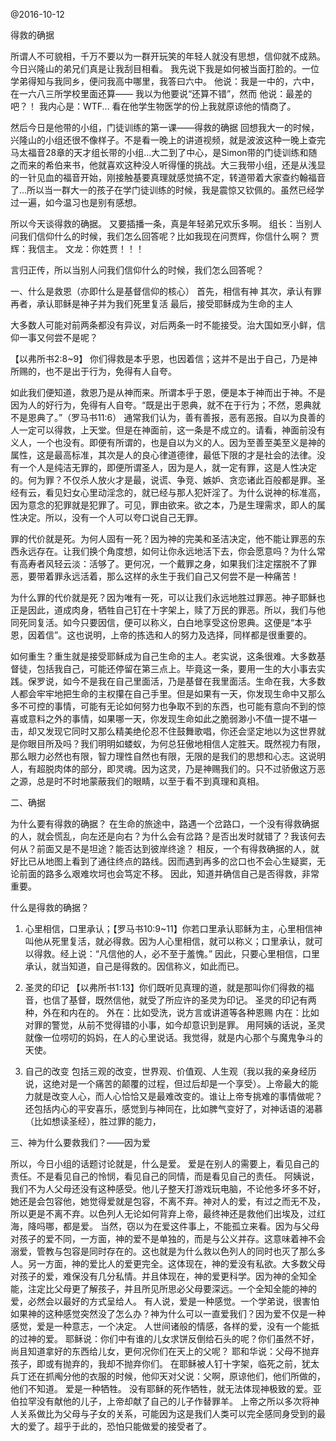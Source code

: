 @2016-10-12

得救的确据

所谓人不可貌相，千万不要以为一群开玩笑的年轻人就没有思想，信仰就不成熟。今日兴隆山的弟兄们真是让我刮目相看。
我先说下我是如何被当面打脸的。一位学弟得知与我同乡，便问我高中哪里，我答曰六中。
他说：我是一中的，六中，在一六八三所学校里面还算—— 
我以为他要说“还算不错”，然而
他说：最差的吧？！
我内心是：WTF...
看在他学生物医学的份上我就原谅他的情商了。

然后今日是他带的小组，门徒训练的第一课——得救的确据
回想我大一的时候，兴隆山的小组还很不像样子。不是看一晚上的讲道视频，就是波波这种一晚上查完马太福音28章的天才组长带的小组...大二到了中心，是Simon带的门徒训练和随之而来的希伯来书，他就喜欢这种没人听得懂的挑战。大三我带小组，还是从浅显的一针见血的福音开始，刚接触基要真理就感觉搞不定，转道带着大家查约翰福音了...所以当一群大一的孩子在学门徒训练的时候，我是震惊又钦佩的。虽然已经学过一遍，如今温习也是别有感想。

所以今天谈得救的确据。
又要插播一条，真是年轻弟兄欢乐多啊。
组长：当别人问我们信仰什么的时候，我们怎么回答呢？比如我现在问贾辉，你信什么啊？
贾辉：我信主。
文龙：你姓贾！！！

言归正传，所以当别人问我们信仰什么的时候，我们怎么回答呢？

一、什么是救恩（亦即什么是基督信仰的核心）
首先，相信有神
其次，承认有罪
再者，承认耶稣是神子并为我们死里复活
最后，接受耶稣成为生命的主人

大多数人可能对前两条都没有异议，对后两条一时不能接受。治大国如烹小鲜，信仰一事又何尝不是呢？

【以弗所书2:8~9】
你们得救是本乎恩，也因着信；这并不是出于自己，乃是神所赐的，也不是出于行为，免得有人自夸。

如此我们便知道，救恩乃是从神而来。所谓本乎于恩，便是本于神而出于神。不是因为人的好行为，免得有人自夸。“既是出于恩典，就不在于行为；不然，恩典就不是恩典了。”（罗马书11:6） 通常我们认为，善有善报，恶有恶报。自以为良善的人一定可以得救，上天堂。但是在神面前，这一条是不成立的。请看，神面前没有义人，一个也没有。即便有所谓的，也是自以为义的人。因为至善至美至义是神的属性，这是最高标准，其次是人的良心律道德律，最低下限的才是社会的法律。没有一个人是纯洁无罪的，即便所谓圣人，因为是人，就一定有罪，这是人性决定的。何为罪？不仅杀人放火才是最，说谎、争竞、嫉妒、贪恋诸此百般都是罪。圣经有云，看见妇女心里动淫念的，就已经与那人犯奸淫了。为什么说神的标准高，因为意念的犯罪就是犯罪了。可见，罪由欲来。欲之本，乃是生理需求，即人的属性决定。所以，没有一个人可以夸口说自己无罪。

罪的代价就是死。为何人固有一死？因为神的完美和圣洁决定，他不能让罪恶的东西永远存在。让我们换个角度想，如何让你永远地活下去，你会愿意吗？为什么常有高寿者风轻云淡：活够了。更何况，一个戴罪之身，如果我们注定摆脱不了罪恶，要带着罪永远活着，那么这样的永生于我们自己又何尝不是一种痛苦！

为什么罪的代价就是死？因为唯有一死，可以让我们永远地胜过罪恶。神子耶稣也正是因此，道成肉身，牺牲自己钉在十字架上，赎了万民的罪恶。所以，我们与他同死同复活。如今只要因信，便可以称义，白白地享受这份恩典。这便是“本乎恩，因着信”。这也说明，上帝的拣选和人的努力及选择，同样都是很重要的。

如何重生？重生就是接受耶稣成为自己生命的主人。老实说，这条很难。大多数基督徒，包括我自己，可能还停留在第三点上。毕竟这一条，要用一生的大小事去实践。保罗说，如今不是我在自己里面活，乃是基督在我里面活。生命在我，大多数人都会牢牢地把生命的主权攥在自己手里。但是如果有一天，你发现生命中又那么多不可控的事情，可能有无论如何努力也争取不到的东西，也可能有意向不到的惊喜或意料之外的事情，如果哪一天，你发现生命如此之脆弱渺小不值一提不堪一击，却又发现它同时又那么精美绝伦忍不住鼓舞歌唱，你还会坚定地以为这世界就是你眼目所及吗？我们明明如蝼蚁，为何总狂傲地相信人定胜天。既然视力有限，那么眼力必然也有限，智力理性自然也有限，无限的是我们的思想和心志。这说明人，有超脱肉体的部分，即灵魂。因为这灵，乃是神赐我们的。只不过骄傲这万恶之源，总是时不时地蒙蔽我们的眼睛，以至于看不到真理和真相。


二、确据

为什么要有得救的确据？
在生命的旅途中，路遇一个岔路口，一个没有得救确据的人，就会慌乱，向左还是向右？为什么会有岔路？是否出发时就错了？我该何去何从？前面又是不是坦途？能否达到彼岸终途？
相反，一个有得救确据的人，就好比已从地图上看到了通往终点的路线。因而遇到再多的岔口也不会心生疑窦，无论前面的路多么艰难坎坷也会笃定不移。
因此，知道并确信自己是否得救，非常重要。

什么是得救的确据？
1. 心里相信，口里承认；【罗马书10:9~11】你若口里承认耶稣为主，心里相信神叫他从死里复活，就必得救。因为人心里相信，就可以称义；口里承认，就可以得救。经上说：“凡信他的人，必不至于羞愧。”
因此，只要心里相信，口里承认，就当知道，自己是得救的。因信称义，如此而已。

2. 圣灵的印记
【以弗所书1:13】你们既听见真理的道，就是那叫你们得救的福音，也信了基督，既然信他，就受了所应许的圣灵为印记。
圣灵的印记有两种，外在和内在的。
外在：比如受洗，说方言或讲道等各种恩赐
内在：比如对罪的警觉，从前不觉得错的小事，如今却意识到是罪。
用阿姨的话说，圣灵就像一位唠叨的妈妈，在人的心里说话。我觉得，就是内心那个与魔鬼争斗的天使。

3. 自己的改变
包括三观的改变，世界观、价值观、人生观（我以我的亲身经历说，这绝对是一个痛苦的颠覆的过程，但过后却是一个享受）。上帝最大的能力就是改变人心，而人心恰恰又是最难改变的。谁让上帝专挑难的事情做呢？
还包括内心的平安喜乐，感觉到与神同在，比如脾气变好了，对神话语的渴慕（比如想读圣经），胜过罪的能力，

 
三、神为什么要救我们？——因为爱

所以，今日小组的话题讨论就是，什么是爱。
爱是在别人的需要上，看见自己的责任。不是看见自己的怜悯，看见自己的同情，而是看见自己的责任。
阿姨说，我们不为人父母还没有这种感受。他儿子整天打游戏玩电脑，不论他多坏多不好，她还是会包容他，她觉得爱就是包容，不离不弃。神对人的爱，有过之而无不及，所以更是不离不弃。以色列人无论如何背弃上帝，最终神还是救他们出埃及，过红海，降吗哪，都是爱。
当然，窃以为在爱这件事上，不能孤立来看。因为与父母对孩子的爱不同，一方面，神的爱不是单独的，而是与公义并存。这意味着神不会溺爱，管教与包容是同时存在的。这也就是为什么救以色列人的同时也灭了那么多人。另一方面，神的爱比人的爱更完全。这体现在，神的爱没有私欲。大多数父母对孩子的爱，难保没有几分私情。并且体现在，神的爱更科学。因为神的全知全能，注定比父母更了解孩子，并且所见所思必父母要深远。一个全知全能的神的爱，必然会以最好的方式呈给人。
有人说，爱是一种感觉。一个学弟说，很害怕如果神的这种感觉突然没了怎么办？神为什么可以一直爱我们？因为爱不仅是一种感觉，爱是一种意志，一个决定。
人世间诸般的情感，各样的爱，没有一个能抵的过神的爱。
耶稣说：你们中有谁的儿女求饼反倒给石头的呢？你们虽然不好，尚且知道拿好的东西给儿女，更何况你们在天上的父呢？
耶和华说：父母不抛弃孩子，即或有抛弃的，我却不抛弃你们。
在耶稣被人钉十字架，临死之前，犹太兵丁还在抓阄分他的衣服的时候，他仰天对父说：父啊，原谅他们，他们所做的，他们不知道。
爱是一种牺牲。 没有耶稣的死作牺牲，就无法体现神极致的爱。亚伯拉罕没有献他的儿子，上帝却献了自己的儿子作替罪羊。
上帝之所以多次将神人关系做比为父母与子女的关系，可能因为这是我们人类可以完全感同身受到的最大的爱了。超乎于此的，恐怕只能做爱的接受者了。 
